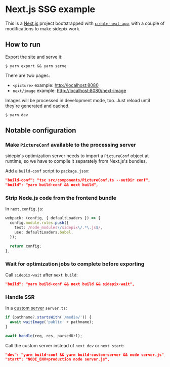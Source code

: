 # Next.js SSG example

This is a [Next.js](https://nextjs.org/) project bootstrapped with [`create-next-app`](https://github.com/vercel/next.js/tree/canary/packages/create-next-app), with a couple of modifications to make sidepix work.

## How to run

Export the site and serve it:
```
$ yarn export && yarn serve
```

There are two pages:

- `<picture>` example: [http://localhost:8080](http://localhost:8080)
- `next/image` example: [http://localhost:8080/next-image](http://localhost:8080/next-image)

Images will be processed in development mode, too. Just reload until they're generated and cached.
```
$ yarn dev
```

## Notable configuration

### Make `PictureConf` available to the processing server

sidepix's optimization server needs to import a `PictureConf` object at runtime, so we have to compile it separately from Next.js's bundles.

Add a `build-conf` script to `package.json`:
```json
"build-conf": "tsc src/components/PictureConf.ts --outDir conf",
"build": "yarn build-conf && next build",
```

### Strip Node.js code from the frontend bundle

In `next.config.js`:
```typescript
webpack: (config, { defaultLoaders }) => {
  config.module.rules.push({
    test: /node_modules\/sidepix\/.*\.js$/,
    use: defaultLoaders.babel,
  });

  return config;
},
```

### Wait for optimization jobs to complete before exporting

Call `sidepix-wait` after `next build`:
```json
"build": "yarn build-conf && next build && sidepix-wait",
```

### Handle SSR

In a [custom server](https://nextjs.org/docs/advanced-features/custom-server) `server.ts`:

```typescript
if (pathname?.startsWith('/media/')) {
  await waitImage('public' + pathname);
}

await handle(req, res, parsedUrl);
```

Call the custom server instead of `next dev` or `next start`:
```json
"dev": "yarn build-conf && yarn build-custom-server && node server.js",
"start": "NODE_ENV=production node server.js",
```
